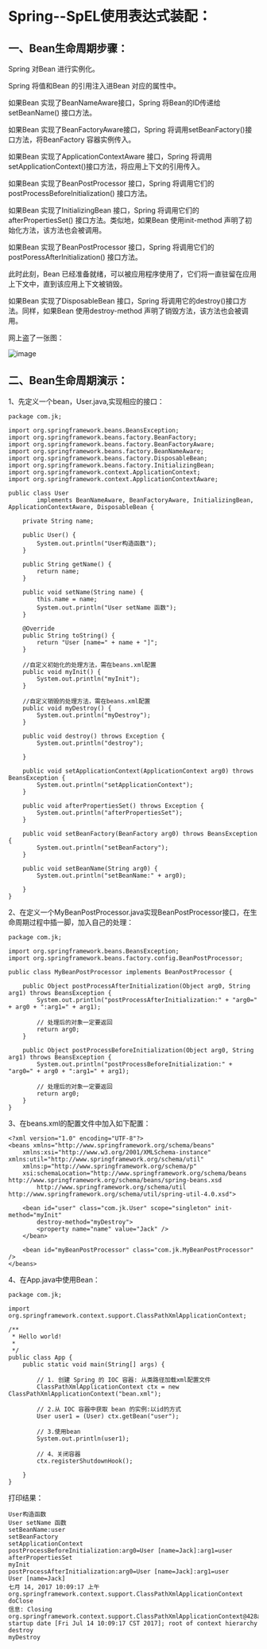 Spring--SpEL使用表达式装配：
===

一、Bean生命周期步骤：
----------

Spring 对Bean 进行实例化。

Spring 将值和Bean 的引用注入进Bean 对应的属性中。

如果Bean 实现了BeanNameAware接口，Spring 将Bean的ID传递给setBeanName() 接口方法。

如果Bean 实现了BeanFactoryAware接口，Spring 将调用setBeanFactory()接口方法，将BeanFactory 容器实例传入。

如果Bean 实现了ApplicationContextAware 接口，Spring 将调用setApplicationContext()接口方法，将应用上下文的引用传入。

如果Bean 实现了BeanPostProcessor 接口，Spring 将调用它们的postProcessBeforeInitialization() 接口方法。

如果Bean 实现了InitializingBean 接口，Spring 将调用它们的afterPropertiesSet() 接口方法。类似地，如果Bean 使用init-method 声明了初始化方法，该方法也会被调用。

如果Bean 实现了BeanPostProcessor 接口，Spring 将调用它们的postPoressAfterInitialization() 接口方法。

此时此刻，Bean 已经准备就绪，可以被应用程序使用了，它们将一直驻留在应用上下文中，直到该应用上下文被销毁。

如果Bean 实现了DisposableBean 接口，Spring 将调用它的destroy()接口方法。同样，如果Bean 使用destroy-method 声明了销毁方法，该方法也会被调用。

网上盗了一张图：

![image](https://github.com/jiekekeji/MStudySpring4/blob/master/demo004/prevew/demo004-1.gif)

二、Bean生命周期演示：
----------

1、先定义一个bean，User.java,实现相应的接口：

```
package com.jk;

import org.springframework.beans.BeansException;
import org.springframework.beans.factory.BeanFactory;
import org.springframework.beans.factory.BeanFactoryAware;
import org.springframework.beans.factory.BeanNameAware;
import org.springframework.beans.factory.DisposableBean;
import org.springframework.beans.factory.InitializingBean;
import org.springframework.context.ApplicationContext;
import org.springframework.context.ApplicationContextAware;

public class User
		implements BeanNameAware, BeanFactoryAware, InitializingBean, ApplicationContextAware, DisposableBean {

	private String name;

	public User() {
		System.out.println("User构造函数");
	}

	public String getName() {
		return name;
	}

	public void setName(String name) {
		this.name = name;
		System.out.println("User setName 函数");
	}

	@Override
	public String toString() {
		return "User [name=" + name + "]";
	}

    //自定义初始化的处理方法，需在beans.xml配置
	public void myInit() {
		System.out.println("myInit");
	}

    //自定义销毁的处理方法，需在beans.xml配置
	public void myDestroy() {
		System.out.println("myDestroy");
	}

	public void destroy() throws Exception {
		System.out.println("destroy");

	}

	public void setApplicationContext(ApplicationContext arg0) throws BeansException {
		System.out.println("setApplicationContext");
	}

	public void afterPropertiesSet() throws Exception {
		System.out.println("afterPropertiesSet");
	}

	public void setBeanFactory(BeanFactory arg0) throws BeansException {
		System.out.println("setBeanFactory");
	}

	public void setBeanName(String arg0) {
		System.out.println("setBeanName:" + arg0);

	}
}
```

2、在定义一个MyBeanPostProcessor.java实现BeanPostProcessor接口，在生命周期过程中插一脚，加入自己的处理：

```
package com.jk;

import org.springframework.beans.BeansException;
import org.springframework.beans.factory.config.BeanPostProcessor;

public class MyBeanPostProcessor implements BeanPostProcessor {

	public Object postProcessAfterInitialization(Object arg0, String arg1) throws BeansException {
		System.out.println("postProcessAfterInitialization:" + "arg0=" + arg0 + ":arg1=" + arg1);

		// 处理后的对象一定要返回
		return arg0;
	}

	public Object postProcessBeforeInitialization(Object arg0, String arg1) throws BeansException {
		System.out.println("postProcessBeforeInitialization:" + "arg0=" + arg0 + ":arg1=" + arg1);

		// 处理后的对象一定要返回
		return arg0;
	}
}
```

3、在beans.xml的配置文件中加入如下配置：

```
<?xml version="1.0" encoding="UTF-8"?>
<beans xmlns="http://www.springframework.org/schema/beans"
	xmlns:xsi="http://www.w3.org/2001/XMLSchema-instance" xmlns:util="http://www.springframework.org/schema/util"
	xmlns:p="http://www.springframework.org/schema/p"
	xsi:schemaLocation="http://www.springframework.org/schema/beans http://www.springframework.org/schema/beans/spring-beans.xsd
		http://www.springframework.org/schema/util http://www.springframework.org/schema/util/spring-util-4.0.xsd">

	<bean id="user" class="com.jk.User" scope="singleton" init-method="myInit"
		destroy-method="myDestroy">
		<property name="name" value="Jack" />
	</bean>

	<bean id="myBeanPostProcessor" class="com.jk.MyBeanPostProcessor" />
</beans>
```

4、在App.java中使用Bean：

```
package com.jk;

import org.springframework.context.support.ClassPathXmlApplicationContext;

/**
 * Hello world!
 *
 */
public class App {
	public static void main(String[] args) {

		// 1. 创建 Spring 的 IOC 容器: 从类路径加载xml配置文件
		ClassPathXmlApplicationContext ctx = new ClassPathXmlApplicationContext("bean.xml");

		// 2.从 IOC 容器中获取 bean 的实例:以id的方式
		User user1 = (User) ctx.getBean("user");

		// 3.使用bean
		System.out.println(user1);

		// 4、关闭容器
		ctx.registerShutdownHook();

	}
}
```


打印结果：

```
User构造函数
User setName 函数
setBeanName:user
setBeanFactory
setApplicationContext
postProcessBeforeInitialization:arg0=User [name=Jack]:arg1=user
afterPropertiesSet
myInit
postProcessAfterInitialization:arg0=User [name=Jack]:arg1=user
User [name=Jack]
七月 14, 2017 10:09:17 上午 org.springframework.context.support.ClassPathXmlApplicationContext doClose
信息: Closing org.springframework.context.support.ClassPathXmlApplicationContext@428aaed5: startup date [Fri Jul 14 10:09:17 CST 2017]; root of context hierarchy
destroy
myDestroy
```